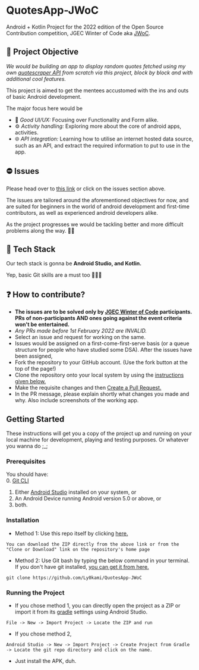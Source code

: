# QuotesApp-JWoC
Android + Kotlin Project for the 2022 edition of the Open Source Contribution competition, JGEC Winter of Code aka [JWoC](http://jwoc.tech).<br>

## 🎯 **Project Objective**
*We would be building an app to display random quotes fetched using my own [quotescraper API](https://github.com/Ly0kami/quotescraper) from scratch via this project, block by block and with additional cool features.*

This project is aimed to get the mentees accustomed with the ins and outs of basic Android development.

The major focus here would be
- 📱 *Good UI/UX:* Focusing over Functionality and Form alike.
- ⚙️ *Activity handling:* Exploring more about the core of android apps, activities.
- 🌐 *API integration:* Learning how to utilise an internet hosted data source, such as an API, and extract the required information to put to use in the app.

## ⛔ **Issues**
Please head over to [this link](https://github.com/Ly0kami/QuotesApp-JWoC/issues) or click on the issues section above.

The issues are tailored around the aforementioned objectives for now, and are suited for beginners in the world of android development and first-time contributors, as well as experienced android developers alike.

As the project progresses we would be tackling better and more difficult problems along the way. 💪🏿

## 👾 **Tech Stack**
Our tech stack is gonna be **Android Studio, and Kotlin.**

Yep, basic Git skills are a must too 🤷🏿‍♂️


## ❓ **How to contribute?**
- **The issues are to be solved only by [JGEC Winter of Code](http://jwoc.tech) participants. PRs of non-participants AND ones going against the event criteria won't be entertained.**
- *Any PRs made before 1st February 2022 are INVALID.*
- Select an issue and request for working on the same.
- Issues would be assigned on a first-come-first-serve basis (or a queue structure for people who have studied some DSA). After the issues have been assigned,
- Fork the repository to your GitHub account. (Use the fork button at the top of the page!)
- Clone the repository onto your local system by using the [instructions given below.](#installation)
- Make the requisite changes and then [Create a Pull Request.](https://docs.github.com/en/pull-requests/collaborating-with-pull-requests/proposing-changes-to-your-work-with-pull-requests/about-pull-requests)
- In the PR message, please explain shortly what changes you made and why. Also include screenshots of the working app.

## Getting Started
These instructions will get you a copy of the project up and running on your local machine for development, playing and testing purposes. Or whatever you wanna do ;_;

### Prerequisites
You should have:<br>
0. [Git CLI](https://git-scm.com/downloads)
1. Either [Android Studio](https://developer.android.com/studio?hl=en) installed on your system, or
2. An Android Device running Android version 5.0 or above, or
3. both.

### Installation
* Method 1: Use this repo itself by clicking [here.](https://github.com/Ly0kami/QuotesApp-JWoC/archive/master.zip)

```
You can download the ZIP directly from the above link or from the "Clone or Download" link on the repository's home page
```
* Method 2: Use Git bash by typing the below command in your terminal. If you don't have git installed, [you can get it from here.](https://git-scm.com/downloads)
```
git clone https://github.com/Ly0kami/QuotesApp-JWoC
```

### Running the Project

* If you chose method 1, you can directly open the project as a ZIP or import it from its [gradle](https://gradle.org/) settings using Android Studio.
```
File -> New -> Import Project -> Locate the ZIP and run
```
* If you chose method 2,
```
Android Studio -> New -> Import Project -> Create Project from Gradle -> Locate the git repo directory and click on the name.
```
* Just install the APK, duh.

